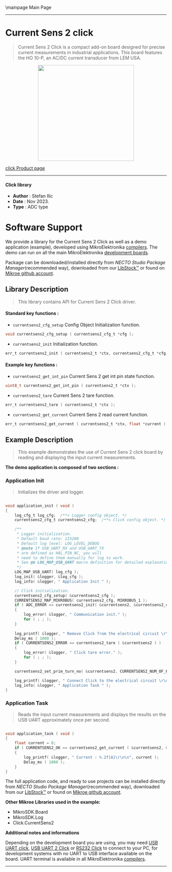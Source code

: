 \mainpage Main Page

---
# Current Sens 2 click

> Current Sens 2 Click is a compact add-on board designed for precise current measurements in industrial applications. This board features the HO 10-P, an AC/DC current transducer from LEM USA. 

<p align="center">
  <img src="https://download.mikroe.com/images/click_for_ide/currentsens2_click.png" height=300px>
</p>

[click Product page](https://www.mikroe.com/current-sens-2-click)

---


#### Click library

- **Author**        : Stefan Ilic
- **Date**          : Nov 2023.
- **Type**          : ADC type


# Software Support

We provide a library for the Current Sens 2 Click
as well as a demo application (example), developed using MikroElektronika
[compilers](https://www.mikroe.com/necto-studio).
The demo can run on all the main MikroElektronika [development boards](https://www.mikroe.com/development-boards).

Package can be downloaded/installed directly from *NECTO Studio Package Manager*(recommended way), downloaded from our [LibStock&trade;](https://libstock.mikroe.com) or found on [Mikroe github account](https://github.com/MikroElektronika/mikrosdk_click_v2/tree/master/clicks).

## Library Description

> This library contains API for Current Sens 2 Click driver.

#### Standard key functions :

- `currentsens2_cfg_setup` Config Object Initialization function.
```c
void currentsens2_cfg_setup ( currentsens2_cfg_t *cfg );
```

- `currentsens2_init` Initialization function.
```c
err_t currentsens2_init ( currentsens2_t *ctx, currentsens2_cfg_t *cfg );
```

#### Example key functions :

- `currentsens2_get_int_pin` Current Sens 2 get int pin state function.
```c
uint8_t currentsens2_get_int_pin ( currentsens2_t *ctx );
```

- `currentsens2_tare` Current Sens 2 tare function.
```c
err_t currentsens2_tare ( currentsens2_t *ctx );
```

- `currentsens2_get_current` Current Sens 2 read current function.
```c
err_t currentsens2_get_current ( currentsens2_t *ctx, float *current );
```

## Example Description

> This example demonstrates the use of Current Sens 2 click board by reading and
  displaying the input current measurements.

**The demo application is composed of two sections :**

### Application Init

> Initializes the driver and logger.

```c

void application_init ( void )
{
    log_cfg_t log_cfg;  /**< Logger config object. */
    currentsens2_cfg_t currentsens2_cfg;  /**< Click config object. */

    /** 
     * Logger initialization.
     * Default baud rate: 115200
     * Default log level: LOG_LEVEL_DEBUG
     * @note If USB_UART_RX and USB_UART_TX 
     * are defined as HAL_PIN_NC, you will 
     * need to define them manually for log to work. 
     * See @b LOG_MAP_USB_UART macro definition for detailed explanation.
     */
    LOG_MAP_USB_UART( log_cfg );
    log_init( &logger, &log_cfg );
    log_info( &logger, " Application Init " );

    // Click initialization.
    currentsens2_cfg_setup( &currentsens2_cfg );
    CURRENTSENS2_MAP_MIKROBUS( currentsens2_cfg, MIKROBUS_1 );
    if ( ADC_ERROR == currentsens2_init( &currentsens2, &currentsens2_cfg ) )
    {
        log_error( &logger, " Communication init." );
        for ( ; ; );
    }
    
    log_printf( &logger, " Remove Click from the electrical circuit \r\n" );
    Delay_ms ( 1000 );
    if ( CURRENTSENS2_ERROR == currentsens2_tare ( &currentsens2 ) )
    {
        log_error( &logger, " Click tare error." );
        for ( ; ; );
    }

    currentsens2_set_prim_turn_no( &currentsens2, CURRENTSENS2_NUM_OF_PASSES_1 );

    log_printf( &logger, " Connect Click to the electrical circuit \r\n" );
    log_info( &logger, " Application Task " );
}

```

### Application Task

> Reads the input current measurements and displays the results on the USB UART
  approximately once per second.

```c

void application_task ( void ) 
{
    float current = 0;
    if ( CURRENTSENS2_OK == currentsens2_get_current ( &currentsens2, &current ) ) 
    {
        log_printf( &logger, " Current : %.2f[A]\r\n\n", current );
        Delay_ms ( 1000 );
    }
}

```


The full application code, and ready to use projects can be installed directly from *NECTO Studio Package Manager*(recommended way), downloaded from our [LibStock&trade;](https://libstock.mikroe.com) or found on [Mikroe github account](https://github.com/MikroElektronika/mikrosdk_click_v2/tree/master/clicks).

**Other Mikroe Libraries used in the example:**

- MikroSDK.Board
- MikroSDK.Log
- Click.CurrentSens2

**Additional notes and informations**

Depending on the development board you are using, you may need
[USB UART click](https://www.mikroe.com/usb-uart-click),
[USB UART 2 Click](https://www.mikroe.com/usb-uart-2-click) or
[RS232 Click](https://www.mikroe.com/rs232-click) to connect to your PC, for
development systems with no UART to USB interface available on the board. UART
terminal is available in all MikroElektronika
[compilers](https://shop.mikroe.com/compilers).

---

